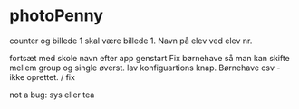 # photoPenny
counter og billede 1 skal være billede 1.
Navn på elev ved elev nr.

fortsæt med skole navn efter app genstart
Fix børnehave så man kan skifte mellem group og single øverst.
lav konfiguartions knap.
Børnehave csv - ikke oprettet. / fix



not a bug:
sys eller tea
